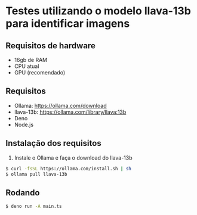 # Testes utilizando o modelo llava-13b para identificar imagens

## Requisitos de hardware
- 16gb de RAM
- CPU atual
- GPU (recomendado)

## Requisitos
- Ollama: https://ollama.com/download
- llava-13b: https://ollama.com/library/llava:13b
- Deno
- Node.js

## Instalação dos requisitos
1. Instale o Ollama e faça o download do llava-13b
```bash
$ curl -fsSL https://ollama.com/install.sh | sh
$ ollama pull llava-13b
```

## Rodando

```bash
$ deno run -A main.ts
```
